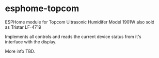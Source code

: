 # esphome-topcom
ESPHome module for Topcom Ultrasonic Humidifer Model 1901W also sold as  Tristar LF-4719

Implements all controls and reads the current device status from it's interface with the display.

More info TBD.
